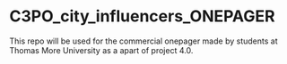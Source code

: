 # C3PO_city_influencers_ONEPAGER
This repo will be used for the commercial onepager made by students at Thomas More University as a apart of project 4.0. 
